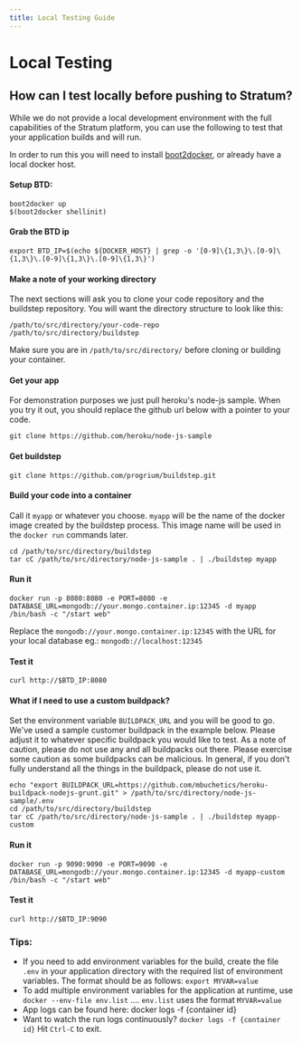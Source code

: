 ```yaml
---
title: Local Testing Guide
---
```


# Local Testing

## How can I test locally before pushing to Stratum?

While we do not provide a local development environment with the full capabilities of the Stratum platform, you can use the following to test that your application builds and will run.

In order to run this you will need to install [boot2docker](http://boot2docker.io/), or already have a local docker host.


#### Setup BTD:

```
boot2docker up
$(boot2docker shellinit)
```

#### Grab the BTD ip
```
export BTD_IP=$(echo ${DOCKER_HOST} | grep -o '[0-9]\{1,3\}\.[0-9]\{1,3\}\.[0-9]\{1,3\}\.[0-9]\{1,3\}')
```

#### Make a note of your working directory

The next sections will ask you to clone your code repository and the buildstep repository.  You will want the directory structure to look like this:
```
/path/to/src/directory/your-code-repo
/path/to/src/directory/buildstep
```

Make sure you are in `/path/to/src/directory/` before cloning or building your container.

#### Get your app

For demonstration purposes we just pull heroku's node-js sample. When you try it out, you should replace the github url below with a pointer to your code.

```
git clone https://github.com/heroku/node-js-sample
```


#### Get buildstep

```
git clone https://github.com/progrium/buildstep.git
```

#### Build your code into a container

Call it `myapp` or whatever you choose. `myapp` will be the name of the docker image created by the buildstep process.  This image name will be used in the `docker run` commands later.

```
cd /path/to/src/directory/buildstep
tar cC /path/to/src/directory/node-js-sample . | ./buildstep myapp
```


#### Run it

```
docker run -p 8080:8080 -e PORT=8080 -e DATABASE_URL=mongodb://your.mongo.container.ip:12345 -d myapp /bin/bash -c "/start web"
```

Replace the ``mongodb://your.mongo.container.ip:12345`` with the URL for your local database eg.: `mongodb://localhost:12345`

#### Test it

```
curl http://$BTD_IP:8080
```

#### What if I need to use a custom buildpack?

Set the environment variable `BUILDPACK_URL` and you will be good to go. We've used a sample customer buildpack in the example below. Please adjust it to whatever specific buildpack you would like to test. As a note of caution, please do not use any and all buildpacks out there. Please exercise some caution as some buildpacks can be malicious. In general, if you don't fully understand all the things in the buildpack, please do not use it.

```
echo "export BUILDPACK_URL=https://github.com/mbuchetics/heroku-buildpack-nodejs-grunt.git" > /path/to/src/directory/node-js-sample/.env
cd /path/to/src/directory/buildstep
tar cC /path/to/src/directory/node-js-sample . | ./buildstep myapp-custom
```

#### Run it
```
docker run -p 9090:9090 -e PORT=9090 -e DATABASE_URL=mongodb://your.mongo.container.ip:12345 -d myapp-custom /bin/bash -c "/start web"
```

#### Test it
```
curl http://$BTD_IP:9090
```


### Tips:

- If you need to add environment variables for the build, create the file `.env` in your application directory with the required list of environment variables. The format should be as follows: `export MYVAR=value`
- To add multiple environment variables for the application at runtime, use `docker --env-file env.list` .... `env.list` uses the format `MYVAR=value`
- App logs can be found here: docker logs -f {container id}
- Want to watch the run logs continuously? `docker logs -f {container id}` Hit `Ctrl-C` to exit.
